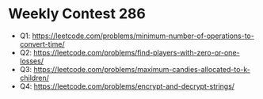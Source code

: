 # Weekly Contest 286

 - Q1: https://leetcode.com/problems/minimum-number-of-operations-to-convert-time/
 - Q2: https://leetcode.com/problems/find-players-with-zero-or-one-losses/
 - Q3: https://leetcode.com/problems/maximum-candies-allocated-to-k-children/
 - Q4: https://leetcode.com/problems/encrypt-and-decrypt-strings/
